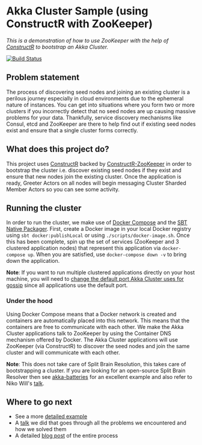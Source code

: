 # Akka Cluster Sample (using ConstructR with ZooKeeper)
_This is a demonstration of how to use ZooKeeper with the help of [ConstructR](https://github.com/hseeberger/constructr#constructr) 
to bootstrap an Akka Cluster._

[![Build Status](https://travis-ci.org/calvinlfer/akka-cluster-sample.svg?branch=master)](https://travis-ci.org/calvinlfer/akka-cluster-sample)

## Problem statement
The process of discovering seed nodes and joining an existing cluster is a perilous journey especially in cloud 
environments due to the ephemeral nature of instances. You can get into situations where you form two or more clusters
if you incorrectly detect that no seed nodes are up causing massive problems for your data. Thankfully, service discovery 
mechanisms like Consul, etcd and ZooKeeper are there to help find out if existing seed nodes exist and ensure that a 
single cluster forms correctly.

## What does this project do?
This project uses [ConstructR](https://github.com/hseeberger/constructr#constructr) backed by [ConstructR-ZooKeeper](https://github.com/typesafehub/constructr-zookeeper)
in order to bootstrap the cluster i.e. discover existing seed nodes if they exist and ensure that new nodes join the
existing cluster. Once the application is ready, Greeter Actors on all nodes will begin messaging Cluster Sharded 
Member Actors so you can see some activity.

## Running the cluster
In order to run the cluster, we make use of [Docker Compose](https://docs.docker.com/compose) and the 
[SBT Native Packager](https://github.com/sbt/sbt-native-packager). First, create a Docker image in your local Docker 
registry using `sbt docker:publishLocal` or using `./scripts/docker-image.sh`. Once this has been complete, spin up the 
set of services (ZooKeeper and 3 clustered application nodes) that represent this application via `docker-compose up`.
When you are satisfied, use `docker-compose down -v` to bring down the application.

**Note**: If you want to run multiple clustered applications directly on your host machine, you will need to [change the default 
port Akka Cluster uses for gossip](http://doc.akka.io/docs/akka/2.5.2/java/cluster-usage.html#a-simple-cluster-example) 
since all applications use the default port.

### Under the hood
Using Docker Compose means that a Docker network is created and containers are automatically placed into this network. 
This means that the containers are free to communicate with each other. We make the Akka Cluster applications talk to 
ZooKeeper by using the Container DNS mechanism offered by Docker. The Akka Cluster applications will use ZooKeeper 
(via ConstructR) to discover the seed nodes and join the same cluster and will communicate with each other. 


**Note**: This does not take care of Split Brain Resolution, this takes care of bootstrapping a cluster. If you are 
looking for an open-source Split Brain Resolver then see [akka-batteries](https://github.com/PaytmLabs/akka-batteries#role-based-split-brain-resolver) 
for an excellent example and also refer to Niko Will's [talk](https://www.youtube.com/watch?v=ke9r0yQnaqA).

## Where to go next
- See a more [detailed example](https://github.com/LoyaltyOne/theatre-booking-akka-example)
- A [talk](https://youtu.be/EPNBF5PXb84) we did that goes through all the problems we encountered and how we solved them
- A detailed [blog post](https://medium.com/@ukayani/deploying-clustered-akka-applications-on-amazon-ecs-fbcca762a44c) of the entire process
